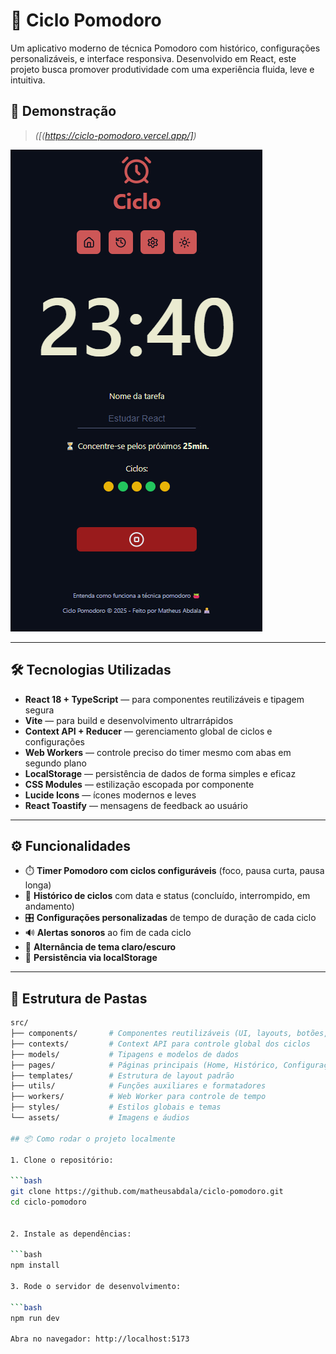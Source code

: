 # 🧠 Ciclo Pomodoro

Um aplicativo moderno de técnica Pomodoro com histórico, configurações
personalizáveis, e interface responsiva. Desenvolvido em React, este projeto
busca promover produtividade com uma experiência fluida, leve e intuitiva.

## 🚀 Demonstração

> _([(https://ciclo-pomodoro.vercel.app/])_

![Preview do App](./public/images/ciclo-pomodoro.jpg)

---

## 🛠️ Tecnologias Utilizadas

- **React 18 + TypeScript** — para componentes reutilizáveis e tipagem segura
- **Vite** — para build e desenvolvimento ultrarrápidos
- **Context API + Reducer** — gerenciamento global de ciclos e configurações
- **Web Workers** — controle preciso do timer mesmo com abas em segundo plano
- **LocalStorage** — persistência de dados de forma simples e eficaz
- **CSS Modules** — estilização escopada por componente
- **Lucide Icons** — ícones modernos e leves
- **React Toastify** — mensagens de feedback ao usuário

---

## ⚙️ Funcionalidades

- ⏱️ **Timer Pomodoro com ciclos configuráveis** (foco, pausa curta, pausa
  longa)
- 🔁 **Histórico de ciclos** com data e status (concluído, interrompido, em
  andamento)
- 🎛️ **Configurações personalizadas** de tempo de duração de cada ciclo
- 🔊 **Alertas sonoros** ao fim de cada ciclo
- 🌙 **Alternância de tema claro/escuro**
- 💾 **Persistência via localStorage**

---

## 🧩 Estrutura de Pastas

````bash
src/
├── components/       # Componentes reutilizáveis (UI, layouts, botões, inputs)
├── contexts/         # Context API para controle global dos ciclos
├── models/           # Tipagens e modelos de dados
├── pages/            # Páginas principais (Home, Histórico, Configurações)
├── templates/        # Estrutura de layout padrão
├── utils/            # Funções auxiliares e formatadores
├── workers/          # Web Worker para controle de tempo
├── styles/           # Estilos globais e temas
└── assets/           # Imagens e áudios

## 📦 Como rodar o projeto localmente

1. Clone o repositório:

```bash
git clone https://github.com/matheusabdala/ciclo-pomodoro.git
cd ciclo-pomodoro


2. Instale as dependências:

```bash
npm install

3. Rode o servidor de desenvolvimento:

```bash
npm run dev

Abra no navegador: http://localhost:5173
````
